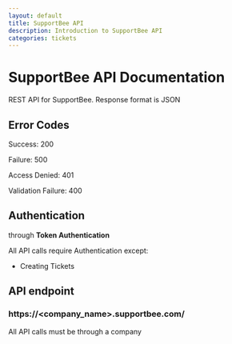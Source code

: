 ```yaml
---
layout: default
title: SupportBee API
description: Introduction to SupportBee API
categories: tickets
---
```


SupportBee API Documentation
============================
REST API for SupportBee. Response format is JSON



## Error Codes

Success:            200

Failure:            500

Access Denied:      401

Validation Failure: 400



## Authentication 

through **Token Authentication**

All API calls require Authentication except:

* Creating Tickets



## API endpoint

### https://<company_name>.supportbee.com/

All API calls must be through a company
